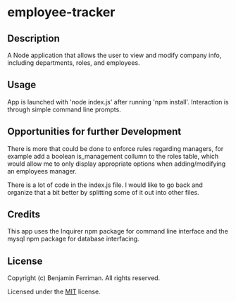 # employee-tracker

## Description

A Node application that allows the user to view and modify company info, including departments, roles, and employees.

## Usage

App is launched with 'node index.js' after running 'npm install'.  Interaction is through simple command line prompts.

## Opportunities for further Development

There is more that could be done to enforce rules regarding managers, for example add a boolean is_management collumn to the roles table, which would allow me to only display appropriate options when adding/modifying an employees manager.

There is a lot of code in the index.js file. I would like to go back and organize that a bit better by splitting some of it out into other files.

## Credits

This app uses the Inquirer npm package for command line interface and the mysql npm package for database interfacing.

## License

Copyright (c) Benjamin Ferriman. All rights reserved.

Licensed under the [MIT](https://github.com/bferriman/portfolio/blob/master/LICENSE.txt) license.